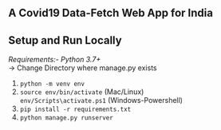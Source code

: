 ## A Covid19 Data-Fetch Web App for India

**Setup and Run Locally**
---
*Requirements:- Python 3.7+*<br>
-> Change Directory where manage.py exists
1) `python -m venv env`
2) `source env/bin/activate` (Mac/Linux)<br>
   `env/Scripts\activate.ps1` (Windows-Powershell)
3) `pip install -r requirements.txt`
4) `python manage.py runserver`
